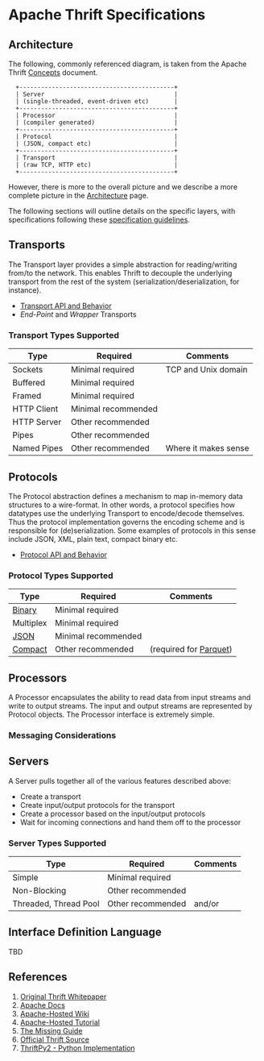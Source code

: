 # Apache Thrift Specifications

## Architecture

The following, commonly referenced diagram, is taken from the Apache Thrift [Concepts](https://thrift.apache.org/docs/concepts) document.

```
  +-------------------------------------------+
  | Server                                    |
  | (single-threaded, event-driven etc)       |
  +-------------------------------------------+
  | Processor                                 |
  | (compiler generated)                      |
  +-------------------------------------------+
  | Protocol                                  |
  | (JSON, compact etc)                       |
  +-------------------------------------------+
  | Transport                                 |
  | (raw TCP, HTTP etc)                       |
  +-------------------------------------------+
```

However, there is more to the overall picture and we describe a more complete picture in the [Architecture](https://johnstonskj.github.io/thrift-specs/architecture) page.

The following sections will outline details on the specific layers, with specifications following these [specification guidelines](https://johnstonskj.github.io/thrift-specs/specification).
## Transports

The Transport layer provides a simple abstraction for reading/writing from/to the network. This enables Thrift to decouple the underlying transport from the rest of the system (serialization/deserialization, for instance).

* [Transport API and Behavior](https://johnstonskj.github.io/thrift-specs/transport-api)
* *End-Point* and *Wrapper* Transports

### Transport Types Supported

Type | Required | Comments
-----|----------|---------
Sockets  | Minimal required | TCP and Unix domain
Buffered | Minimal required |
Framed   | Minimal required |
HTTP Client | Minimal recommended |
HTTP Server | Other recommended |
Pipes | Other recommended |
Named Pipes | Other recommended | Where it makes sense

## Protocols

The Protocol abstraction defines a mechanism to map in-memory data structures to a wire-format. In other words, a protocol specifies how datatypes use the underlying Transport to encode/decode themselves. Thus the protocol implementation governs the encoding scheme and is responsible for (de)serialization. Some examples of protocols in this sense include JSON, XML, plain text, compact binary etc.

* [Protocol API and Behavior](https://johnstonskj.github.io/thrift-specs/protocol-api)

### Protocol Types Supported

Type | Required | Comments
-----|----------|---------
[Binary](https://johnstonskj.github.io/thrift-specs/protocol-binary)    | Minimal required |
Multiplex | Minimal required |
[JSON](https://johnstonskj.github.io/thrift-specs/protocol-json) | Minimal recommended |
[Compact](https://johnstonskj.github.io/thrift-specs/protocol-compact) | Other recommended | (required for [Parquet](https://parquet.apache.org/))

## Processors

A Processor encapsulates the ability to read data from input streams and write to output streams. The input and output streams are represented by Protocol objects. The Processor interface is extremely simple.

### Messaging Considerations

## Servers

A Server pulls together all of the various features described above:

* Create a transport
* Create input/output protocols for the transport
* Create a processor based on the input/output protocols
* Wait for incoming connections and hand them off to the processor


### Server Types Supported

Type | Required | Comments
-----|----------|---------
Simple    | Minimal required |
Non-Blocking    | Other recommended |
Threaded, Thread Pool | Other recommended | and/or

## Interface Definition Language

TBD

## References

1. [Original Thrift Whitepaper](http://thrift.apache.org/static/files/thrift-20070401.pdf)
2. [Apache Docs](https://thrift.apache.org/docs/)
2. [Apache-Hosted Wiki](https://wiki.apache.org/thrift)
3. [Apache-Hosted Tutorial](http://wiki.apache.org/thrift/Tutorial)
4. [The Missing Guide](https://diwakergupta.github.io/thrift-missing-guide)
5. [Official Thrift Source](https://github.com/apache/thrift)
5. [ThriftPy2 - Python Implementation](https://github.com/Thriftpy/thriftpy2)
